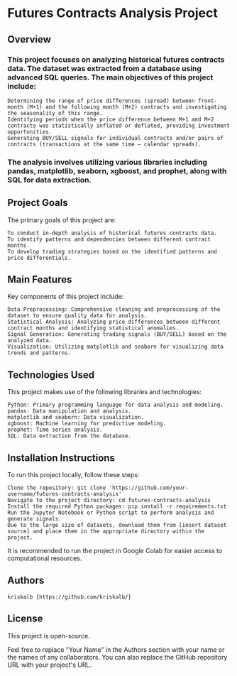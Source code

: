 # Futures Contracts Analysis Project
## Overview

### This project focuses on analyzing historical futures contracts data. The dataset was extracted from a database using advanced SQL queries. The main objectives of this project include:

    Determining the range of price differences (spread) between front-month (M+1) and the following month (M+2) contracts and investigating the seasonality of this range.
    Identifying periods when the price difference between M+1 and M+2 contracts was statistically inflated or deflated, providing investment opportunities.
    Generating BUY/SELL signals for individual contracts and/or pairs of contracts (transactions at the same time – calendar spreads).

### The analysis involves utilizing various libraries including pandas, matplotlib, seaborn, xgboost, and prophet, along with SQL for data extraction.
## Project Goals

The primary goals of this project are:

    To conduct in-depth analysis of historical futures contracts data.
    To identify patterns and dependencies between different contract months.
    To develop trading strategies based on the identified patterns and price differentials.

## Main Features

Key components of this project include:

    Data Preprocessing: Comprehensive cleaning and preprocessing of the dataset to ensure quality data for analysis.
    Statistical Analysis: Analyzing price differences between different contract months and identifying statistical anomalies.
    Signal Generation: Generating trading signals (BUY/SELL) based on the analyzed data.
    Visualization: Utilizing matplotlib and seaborn for visualizing data trends and patterns.

## Technologies Used

This project makes use of the following libraries and technologies:

    Python: Primary programming language for data analysis and modeling.
    pandas: Data manipulation and analysis.
    matplotlib and seaborn: Data visualization.
    xgboost: Machine learning for predictive modeling.
    prophet: Time series analysis.
    SQL: Data extraction from the database.

## Installation Instructions

To run this project locally, follow these steps:

    Clone the repository: git clone 'https://github.com/your-username/futures-contracts-analysis'
    Navigate to the project directory: cd futures-contracts-analysis
    Install the required Python packages: pip install -r requirements.txt
    Run the Jupyter Notebook or Python script to perform analysis and generate signals.
    Due to the large size of datasets, download them from [insert dataset source] and place them in the appropriate directory within the project.

It is recommended to run the project in Google Colab for easier access to computational resources.
## Authors

    kriskalb {https://github.com/kriskalb/}

## License

This project is open-source.

Feel free to replace "Your Name" in the Authors section with your name or the names of any collaborators. You can also replace the GitHub repository URL with your project's URL.
